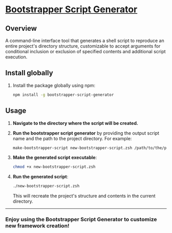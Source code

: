# [Bootstrapper Script Generator](https://www.npmjs.com/package/bootstrapper-script-generator)

## Overview

A command-line interface tool that generates a shell script to reproduce an entire project's directory structure, customizable to accept arguments for conditional inclusion or exclusion of specified contents and additional script execution.

## Install globally

1. Install the package globally using npm:

   ```bash
   npm install -g bootstrapper-script-generator
   ```

## Usage

1. **Navigate to the directory where the script will be created.**

2. **Run the bootstrapper script generator** by providing the output script name and the path to the project directory. For example:

   ```bash
   make-bootstrapper-script new-bootstrapper-script.zsh /path/to/the/project
   ```

3. **Make the generated script executable**:

   ```bash
   chmod +x new-bootstrapper-script.zsh
   ```

4. **Run the generated script**:

   ```bash
   ./new-bootstrapper-script.zsh
   ```

   This will recreate the project's structure and contents in the current directory.

---

### Enjoy using the **Bootstrapper Script Generator** to customize new framework creation!
